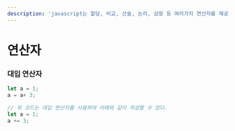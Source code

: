 ```yaml
---
description: 'javascript는 할당, 비교, 산술, 논리, 삼항 등 여러가지 연산자를 제공한다.'
---
```


# 연산자

### 대입 연산자

```javascript
let a = 1;
a = a+ 3;

// 위 코드는 대입 연산자를 사용하여 아래와 같이 작성할 수 있다.
let a = 1;
a += 3;
```





